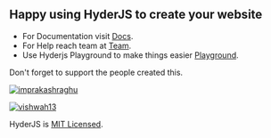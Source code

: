 ## Happy using HyderJS to create your website

- For Documentation visit [Docs](https://hyderjs.tech/docs/v1).
- For Help reach team at [Team](https://hyderjs.tech/).
- Use Hyderjs Playground to make things easier [Playground](https://hyderjs.tech/play/).

Don't forget to support the people created this.

[![imprakashraghu](https://img.shields.io/badge/follow-imprakashraghu-blue)](https://github.com/imprakashraghu)

[![vishwah13](https://img.shields.io/badge/follow-vishwah13-blue)](https://github.com/vishwah13)

HyderJS is [MIT Licensed](https://hyderjs.tech/license).
